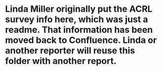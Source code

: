 # Linda Miller originally put the ACRL survey info here, which was just a readme. That information has been moved back to Confluence.  Linda or another reporter will reuse this folder with another report.
